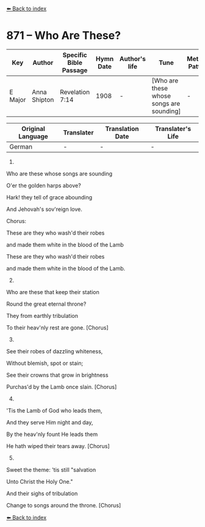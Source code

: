 [⬅️ Back to index](../README.md)

# 871 – Who Are These?

Key | Author   | Specific Bible Passage     |Hymn Date |Author's life |Tune |Metrical Pattern   |Composer/Source
-- | --------- | ---------------------------|----------|--------------|-----|-------------------|-------------  
E Major |Anna Shipton |Revelation 7:14 |1908 |- |[Who are these whose songs are sounding] |- |Geo. C. Stebbins

Original Language | Translater | Translation Date   | Translater's Life  
----------------- | --------- | --------------------|-------------     
German |- |- |-




1.

Who are these whose songs are sounding

O'er the golden harps above?

Hark!  they tell of grace abounding

And Jehovah's sov'reign love.



Chorus:

These are they who wash'd their robes

and made them white in the blood of the Lamb

These are they who wash'd their robes 

and made them white in the blood of the Lamb.



2.

Who are these that keep their station

Round the great eternal throne?

They from earthly tribulation

To their heav'nly rest are gone.  [Chorus]



3.

See their robes of dazzling whiteness,

Without blemish, spot or stain;

See their crowns that grow in brightness

Purchas'd by the Lamb once slain.  [Chorus]



4.

'Tis the Lamb of God who leads them,

And they serve Him night and day,

By the heav'nly fount He leads them

He hath wiped their tears away.  [Chorus]



5.

Sweet the theme:  'tis still "salvation 

Unto Christ the Holy One."

And their sighs of tribulation

Change to songs around the throne.  [Chorus]





[⬅️ Back to index](../README.md)
